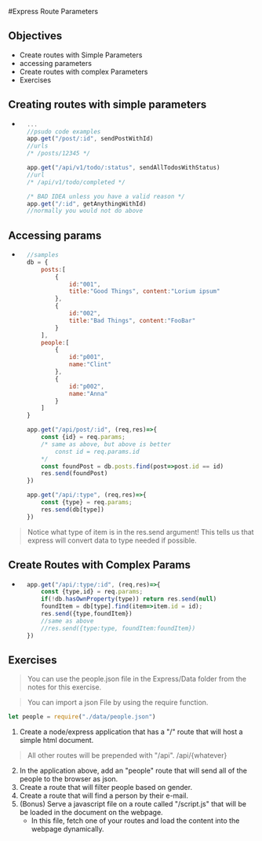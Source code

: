 #Express Route Parameters

## Objectives
- Create routes with Simple Parameters
- accessing parameters
- Create routes with complex Parameters
- Exercises

## Creating routes with simple parameters

- ```js
    ...
    //psudo code examples
    app.get("/post/:id", sendPostWithId)
    //urls
    /* /posts/12345 */

    app.get("/api/v1/todo/:status", sendAllTodosWithStatus)
    //url 
    /* /api/v1/todo/completed */

    /* BAD IDEA unless you have a valid reason */
    app.get("/:id", getAnythingWithId)  
    //normally you would not do above

## Accessing params
- ```js
    //samples
    db = {
        posts:[
            {
                id:"001", 
                title:"Good Things", content:"Lorium ipsum"
            },
            {
                id:"002", 
                title:"Bad Things", content:"FooBar"
            }
        ],
        people:[
            {
                id:"p001", 
                name:"Clint"
            },
            {
                id:"p002", 
                name:"Anna"
            }
        ]
    }

    app.get("/api/post/:id", (req,res)=>{
        const {id} = req.params;
        /* same as above, but above is better
            const id = req.params.id
        */
        const foundPost = db.posts.find(post=>post.id == id)
        res.send(foundPost)
    })

    app.get("/api/:type", (req,res)=>{
        const {type} = req.params;
        res.send(db[type])
    })
> Notice what type of item is in the res.send argument! This tells us that express will convert data to type needed if possible.
## Create Routes with Complex Params

- ```js
    app.get("/api/:type/:id", (req,res)=>{
        const {type,id} = req.params;
        if(!db.hasOwnProperty(type)) return res.send(null)
        foundItem = db[type].find(item=>item.id = id);
        res.send({type,foundItem})
        //same as above
        //res.send({type:type, foundItem:foundItem})
    })

## Exercises
> You can use the people.json file in the Express/Data folder from the notes for this exercise.

> You can import a json File by using the require function.

```js
let people = require("./data/people.json")
```
1. Create a node/express application that has a "/" route that will host a simple html document.
> All other routes will be prepended with "/api". /api/{whatever}
2. In the application above, add an "people" route that will send all of the people to the browser as json.
3. Create a route that will filter people based on gender.
4. Create a route that will find a person by their e-mail.
5. (Bonus) Serve a javascript file on a route called "/script.js" that will be be loaded in the document on the webpage.
    - In this file, fetch one of your routes and load the content into the webpage dynamically.

